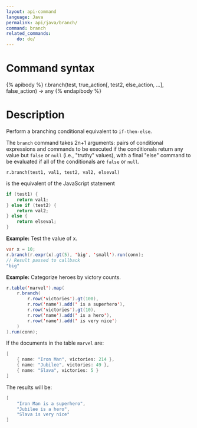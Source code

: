 ```yaml
---
layout: api-command
language: Java
permalink: api/java/branch/
command: branch
related_commands:
    do: do/
---
```


# Command syntax #

{% apibody %}
r.branch(test, true_action[, test2, else_action, ...], false_action) &rarr; any
{% endapibody %}

# Description #

Perform a branching conditional equivalent to `if-then-else`.

The `branch` command takes 2n+1 arguments: pairs of conditional expressions and commands to be executed if the conditionals return any value but `false` or `null` (i.e., "truthy" values), with a final "else" command to be evaluated if all of the conditionals are `false` or `null`.

```
r.branch(test1, val1, test2, val2, elseval)
```

is the equivalent of the JavaScript statement

```java
if (test1) {
    return val1;
} else if (test2) {
    return val2;
} else {
    return elseval;
}
```

__Example:__ Test the value of x.

```java
var x = 10;
r.branch(r.expr(x).gt(5), 'big', 'small').run(conn);
// Result passed to callback
"big"
```

__Example:__ Categorize heroes by victory counts.

```java
r.table('marvel').map(
    r.branch(
        r.row('victories').gt(100),
        r.row('name').add(' is a superhero'),
        r.row('victories').gt(10),
        r.row('name').add(' is a hero'),
        r.row('name').add(' is very nice')
    )
).run(conn);
```

If the documents in the table `marvel` are:

```java
[
    { name: "Iron Man", victories: 214 },
    { name: "Jubilee", victories: 49 },
    { name: "Slava", victories: 5 }
]
```

The results will be:

```java
[
    "Iron Man is a superhero",
    "Jubilee is a hero",
    "Slava is very nice"
]
```
